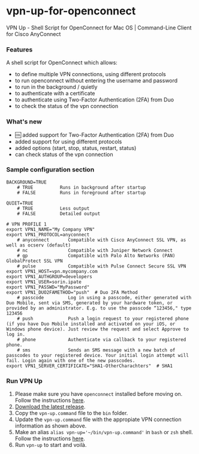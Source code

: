 # vpn-up-for-openconnect
VPN Up - Shell Script for OpenConnect for Mac OS | Command-Line Client for Cisco AnyConnect

### Features ###

A shell script for OpenConnect which allows:</br>
- to define multiple VPN connections, using different protocols</br>
- to run openconnect without entering the username and password</br>
- to run in the background / quietly</br>
- to authenticate with a certificate</br>
- to authenticate using Two-Factor Authentication (2FA) from Duo
- to check the status of the vpn connection

### What's new ###
- 🆒 added support for Two-Factor Authentication (2FA) from Duo
- added support for using different protocols</br>
- added options (start, stop, status, restart, status)</br>
- can check status of the vpn connection

### Sample configuration section ###
```
BACKGROUND=TRUE
    # TRUE          Runs in background after startup
    # FALSE         Runs in foreground after startup

QUIET=TRUE
    # TRUE          Less output
    # FALSE         Detailed output

# VPN PROFILE 1
export VPN1_NAME="My Company VPN"
export VPN1_PROTOCOL=anyconnect
    # anyconnect       Compatible with Cisco AnyConnect SSL VPN, as well as ocserv (default)
    # nc               Compatible with Juniper Network Connect
    # gp               Compatible with Palo Alto Networks (PAN) GlobalProtect SSL VPN
    # pulse            Compatible with Pulse Connect Secure SSL VPN
export VPN1_HOST=vpn.mycompany.com
export VPN1_AUTHGROUP=developers
export VPN1_USER=sorin.ipate
export VPN1_PASSWD="MyPassword"
export VPN1_DUO2FAMETHOD="push"  # Duo 2FA Method
    # passcode         Log in using a passcode, either generated with Duo Mobile, sent via SMS, generated by your hardware token, or provided by an administrator. E.g. to use the passcode “123456," type 123456
    # push             Push a login request to your registered phone (if you have Duo Mobile installed and activated on your iOS, or Windows phone device). Just review the request and select Approve to log in.
    # phone            Authenticate via callback to your registered phone.
    # sms              Sends an SMS message with a new batch of passcodes to your registered device. Your initial login attempt will fail. Login again with one of the new passcodes.
export VPN1_SERVER_CERTIFICATE="SHA1-OtherCharachters"  # SHA1

```

### Run VPN Up ###

1. Please make sure you have `openconnect` installed before moving on. Follow the instructions [here](https://formulae.brew.sh/formula/openconnect).
2. [Download the latest release](https://github.com/sorinipate/vpn-up-for-openconnect/releases/tag/v1.3-alpha).
3. Copy the `vpn-up.command` file to the `bin` folder.
4. Update the `vpn-up.command` file with the appropiate VPN connection information as shown above.
5. Make an alias `alias vpn-up='~/bin/vpn-up.command'` in `bash` or `zsh` shell. Follow the instructions [here](https://wpbeaches.com/make-an-alias-in-bash-or-zsh-shell-in-macos-with-terminal/?__cf_chl_jschl_tk__=60015f4af93b104457efe3f2c7cd70de60ea05aa-1620807543-0-Ab8kPRiPbnWqJwPgGZ3k9zQ7t6ZrVnGiWZZGwLH1zmtS0Z2_I9_4k3484HAUDxe0WrYTgXZcYJg86SM895qayJYySOYhh0XdTBtOZwfa-KKLrgR-KJ9rvQmIas6UVdqHdedjUmCgljtFoxzGKguvu1TZ0NA_WAt8FrrfYo8aYhaXFXFVPkhvarI2mI1vWHc06ROepAwLTHfibEXn6VIiC02c0s3RD_5h_NsByw_6eWHESbqdUTnahAA-ls6lgQ7wY556EShckoVIvPGgnLWlYb4diIXOKntvTKMrPAtndHnB1oGY9RC8tZlfDlRrdnB4d6aaKgyp1uKgL77BPmmuRP9TDI3cnqGJoKc9_-Og5t5H2mOPjgo7La9F6Nja6Pn6jnyExLDsYvoASWdOG6mlYdP8IVQ9MXKJcoYphsdiZNuv4WxieW9GY7rPIdMQ0y2Rq9Rae04fi0JFl7GdQKEbC0uEY5umB5Bd9Dsc1aY6xb85).
6. Run `vpn-up` to start and voilà.
